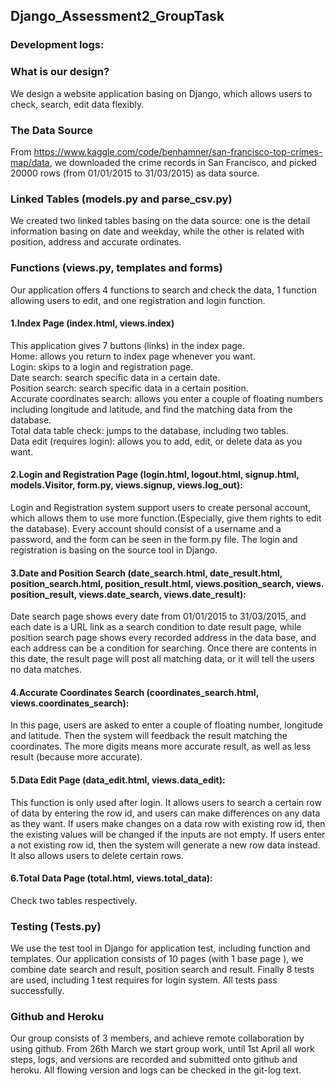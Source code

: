 ## Django_Assessment2_GroupTask

### Development logs:


### What is our design?  
We design a website application basing on Django, which allows users to check, search, edit data flexibly.  
### The Data Source  
From https://www.kaggle.com/code/benhamner/san-francisco-top-crimes-map/data, we downloaded the crime records in San Francisco, and picked 20000 rows (from 01/01/2015 to 31/03/2015) as data source.  
### Linked Tables (models.py and parse_csv.py)  
We created two linked tables basing on the data source: one is the detail information basing on date and weekday, while the other is related with position, address and accurate ordinates.  
### Functions (views.py, templates and forms)  
Our application offers 4 functions to search and check the data, 1 function allowing users to edit, and one registration and login function.  
#### 1.Index Page (index.html, views.index)  
This application gives 7 buttons (links) in the index page.   
Home: allows you return to index page whenever you want.  
Login: skips to a login and registration page.  
Date search: search specific data in a certain date.  
Position search: search specific data in a certain position.  
Accurate coordinates search: allows you enter a couple of floating numbers including longitude and latitude, and find the matching data from the database.  
Total data table check: jumps to the database, including two tables.  
Data edit (requires login): allows you to add, edit, or delete data as you want.  
#### 2.Login and Registration Page (login.html, logout.html, signup.html, models.Visitor, form.py, views.signup, views.log_out):  
Login and Registration system support users to create personal account, which allows them to use more function.(Especially, give them rights to edit the database). Every account should consist of a username and a password, and the form can be seen in the form.py file. The login and registration is basing on the source tool in Django.  
#### 3.Date and Position Search (date_search.html, date_result.html, position_search.html, position_result.html, views.position_search, views. position_result, views.date_search, views.date_result):  
Date search page shows every date from 01/01/2015 to 31/03/2015, and each date is a URL link as a search condition to date result page, while position search page shows every recorded address in the data base, and each address can be a condition for searching. Once there are contents in this date, the result page will post all matching data, or it will tell the users no data matches.  
#### 4.Accurate Coordinates Search (coordinates_search.html, views.coordinates_search):  
In this page, users are asked to enter a couple of floating number, longitude and latitude. Then the system will feedback the result matching the coordinates. The more digits means more accurate result, as well as less result (because more accurate).  
#### 5.Data Edit Page (data_edit.html, views.data_edit):  
This function is only used after login. It allows users to search a certain row of data by entering the row id, and users can make differences on any data as they want. If users make changes on a data row with existing row id, then the existing values will be changed if the inputs are not empty. If users enter a not existing row id, then the system will generate a new row data instead. It also allows users to delete certain rows.  
#### 6.Total Data Page (total.html, views.total_data):  
Check two tables respectively.  
### Testing (Tests.py)  
We use the test tool in Django for application test, including function and templates. Our application consists of 10 pages (with 1 base page ), we combine date search and result, position search and result. Finally 8 tests are used, including 1 test requires for login system. All tests pass successfully.  
### Github and Heroku  
Our group consists of 3 members, and achieve remote collaboration by using github. From 26th March we start group work, until 1st April all work steps, logs, and versions are recorded and submitted onto github and heroku. All flowing version and logs can be checked in the git-log text.  
